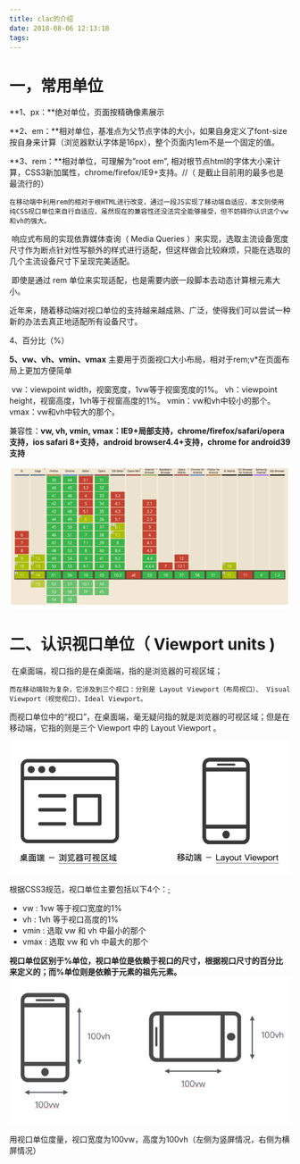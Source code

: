 ```yaml
---
title: clac的介绍
date: 2018-08-06 12:13:10
tags:
---
```


# 一，常用单位

**1、px：**绝对单位，页面按精确像素展示

**2、em：**相对单位，基准点为父节点字体的大小，如果自身定义了font-size按自身来计算（浏览器默认字体是16px），整个页面内1em不是一个固定的值。

**3、rem：**相对单位，可理解为”root em”, 相对根节点html的字体大小来计算，CSS3新加属性，chrome/firefox/IE9+支持。//（ 是截止目前用的最多也是最流行的）

  	在移动端中利用rem的相对于根HTML进行改变，通过一段JS实现了移动端自适应，本文则使用纯CSS视口单位来自行自适应，虽然现在的兼容性还没法完全能够接受，但不妨碍你认识这个vw和vh的强大。

​	响应式布局的实现依靠媒体查询（ Media Queries ）来实现，选取主流设备宽度尺寸作为断点针对性写额外的样式进行适配，但这样做会比较麻烦，只能在选取的几个主流设备尺寸下呈现完美适配。

​	即使是通过 rem 单位来实现适配，也是需要内嵌一段脚本去动态计算根元素大小。

近年来，随着移动端对视口单位的支持越来越成熟、广泛，使得我们可以尝试一种新的办法去真正地适配所有设备尺寸。

4、百分比（%）

**5、vw、vh、vmin、vmax** 主要用于页面视口大小布局，相对于rem;v*在页面布局上更加方便简单

​	vw：viewpoint width，视窗宽度，1vw等于视窗宽度的1%。
	vh：viewpoint height，视窗高度，1vh等于视窗高度的1%。
	vmin：vw和vh中较小的那个。
	vmax：vw和vh中较大的那个。

兼容性：**vw, vh, vmin, vmax：IE9+局部支持，chrome/firefox/safari/opera支持，ios safari 8+支持，android browser4.4+支持，chrome for android39支持**

![0](calc/a1.png)



# 二、认识视口单位（ Viewport units )

​	在桌面端，视口指的是在桌面端，指的是浏览器的可视区域；

  	而在移动端较为复杂，它涉及到三个视口：分别是 Layout Viewport（布局视口）、 Visual Viewport（视觉视口）、Ideal Viewport。

​	而视口单位中的“视口”，在桌面端，毫无疑问指的就是浏览器的可视区域；但是在移动端，它指的则是三个 Viewport 中的 Layout Viewport 。

![0](calc/a2.jpg)



根据CSS3规范，视口单位主要包括以下4个：[·](http://caibaojian.com/vw-vh.html)

- vw : 1vw 等于视口宽度的1%
- vh : 1vh 等于视口高度的1%
- vmin : 选取 vw 和 vh 中最小的那个
- vmax : 选取 vw 和 vh 中最大的那个

**视口单位区别于%单位，视口单位是依赖于视口的尺寸，根据视口尺寸的百分比来定义的；而%单位则是依赖于元素的祖先元素。**![0](calc/a3.jpg)

用视口单位度量，视口宽度为100vw，高度为100vh（左侧为竖屏情况，右侧为横屏情况）